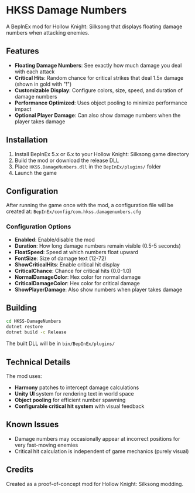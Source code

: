 # HKSS Damage Numbers

A BepInEx mod for Hollow Knight: Silksong that displays floating damage numbers when attacking enemies.

## Features

- **Floating Damage Numbers**: See exactly how much damage you deal with each attack
- **Critical Hits**: Random chance for critical strikes that deal 1.5x damage (shown in gold with "!")
- **Customizable Display**: Configure colors, size, speed, and duration of damage numbers
- **Performance Optimized**: Uses object pooling to minimize performance impact
- **Optional Player Damage**: Can also show damage numbers when the player takes damage

## Installation

1. Install BepInEx 5.x or 6.x to your Hollow Knight: Silksong game directory
2. Build the mod or download the release DLL
3. Place `HKSS.DamageNumbers.dll` in the `BepInEx/plugins/` folder
4. Launch the game

## Configuration

After running the game once with the mod, a configuration file will be created at:
`BepInEx/config/com.hkss.damagenumbers.cfg`

### Configuration Options

- **Enabled**: Enable/disable the mod
- **Duration**: How long damage numbers remain visible (0.5-5 seconds)
- **FloatSpeed**: Speed at which numbers float upward
- **FontSize**: Size of damage text (12-72)
- **ShowCriticalHits**: Enable critical hit display
- **CriticalChance**: Chance for critical hits (0.0-1.0)
- **NormalDamageColor**: Hex color for normal damage
- **CriticalDamageColor**: Hex color for critical damage
- **ShowPlayerDamage**: Also show numbers when player takes damage

## Building

```bash
cd HKSS-DamageNumbers
dotnet restore
dotnet build -c Release
```

The built DLL will be in `bin/BepInEx/plugins/`

## Technical Details

The mod uses:
- **Harmony** patches to intercept damage calculations
- **Unity UI** system for rendering text in world space
- **Object pooling** for efficient number spawning
- **Configurable critical hit system** with visual feedback

## Known Issues

- Damage numbers may occasionally appear at incorrect positions for very fast-moving enemies
- Critical hit calculation is independent of game mechanics (purely visual)

## Credits

Created as a proof-of-concept mod for Hollow Knight: Silksong modding.
